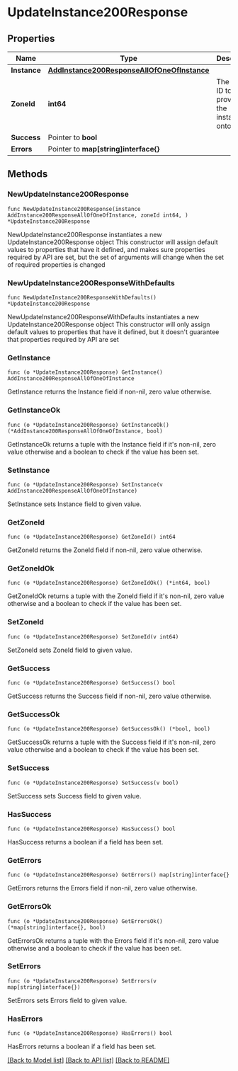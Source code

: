 # UpdateInstance200Response

## Properties

Name | Type | Description | Notes
------------ | ------------- | ------------- | -------------
**Instance** | [**AddInstance200ResponseAllOfOneOfInstance**](AddInstance200ResponseAllOfOneOfInstance.md) |  | 
**ZoneId** | **int64** | The Cloud ID to provision the instance onto. | 
**Success** | Pointer to **bool** |  | [optional] 
**Errors** | Pointer to **map[string]interface{}** |  | [optional] 

## Methods

### NewUpdateInstance200Response

`func NewUpdateInstance200Response(instance AddInstance200ResponseAllOfOneOfInstance, zoneId int64, ) *UpdateInstance200Response`

NewUpdateInstance200Response instantiates a new UpdateInstance200Response object
This constructor will assign default values to properties that have it defined,
and makes sure properties required by API are set, but the set of arguments
will change when the set of required properties is changed

### NewUpdateInstance200ResponseWithDefaults

`func NewUpdateInstance200ResponseWithDefaults() *UpdateInstance200Response`

NewUpdateInstance200ResponseWithDefaults instantiates a new UpdateInstance200Response object
This constructor will only assign default values to properties that have it defined,
but it doesn't guarantee that properties required by API are set

### GetInstance

`func (o *UpdateInstance200Response) GetInstance() AddInstance200ResponseAllOfOneOfInstance`

GetInstance returns the Instance field if non-nil, zero value otherwise.

### GetInstanceOk

`func (o *UpdateInstance200Response) GetInstanceOk() (*AddInstance200ResponseAllOfOneOfInstance, bool)`

GetInstanceOk returns a tuple with the Instance field if it's non-nil, zero value otherwise
and a boolean to check if the value has been set.

### SetInstance

`func (o *UpdateInstance200Response) SetInstance(v AddInstance200ResponseAllOfOneOfInstance)`

SetInstance sets Instance field to given value.


### GetZoneId

`func (o *UpdateInstance200Response) GetZoneId() int64`

GetZoneId returns the ZoneId field if non-nil, zero value otherwise.

### GetZoneIdOk

`func (o *UpdateInstance200Response) GetZoneIdOk() (*int64, bool)`

GetZoneIdOk returns a tuple with the ZoneId field if it's non-nil, zero value otherwise
and a boolean to check if the value has been set.

### SetZoneId

`func (o *UpdateInstance200Response) SetZoneId(v int64)`

SetZoneId sets ZoneId field to given value.


### GetSuccess

`func (o *UpdateInstance200Response) GetSuccess() bool`

GetSuccess returns the Success field if non-nil, zero value otherwise.

### GetSuccessOk

`func (o *UpdateInstance200Response) GetSuccessOk() (*bool, bool)`

GetSuccessOk returns a tuple with the Success field if it's non-nil, zero value otherwise
and a boolean to check if the value has been set.

### SetSuccess

`func (o *UpdateInstance200Response) SetSuccess(v bool)`

SetSuccess sets Success field to given value.

### HasSuccess

`func (o *UpdateInstance200Response) HasSuccess() bool`

HasSuccess returns a boolean if a field has been set.

### GetErrors

`func (o *UpdateInstance200Response) GetErrors() map[string]interface{}`

GetErrors returns the Errors field if non-nil, zero value otherwise.

### GetErrorsOk

`func (o *UpdateInstance200Response) GetErrorsOk() (*map[string]interface{}, bool)`

GetErrorsOk returns a tuple with the Errors field if it's non-nil, zero value otherwise
and a boolean to check if the value has been set.

### SetErrors

`func (o *UpdateInstance200Response) SetErrors(v map[string]interface{})`

SetErrors sets Errors field to given value.

### HasErrors

`func (o *UpdateInstance200Response) HasErrors() bool`

HasErrors returns a boolean if a field has been set.


[[Back to Model list]](../README.md#documentation-for-models) [[Back to API list]](../README.md#documentation-for-api-endpoints) [[Back to README]](../README.md)


